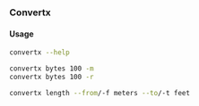 ### Convertx


#### Usage
```bash
convertx --help

convertx bytes 100 -m
convertx bytes 100 -r

convertx length --from/-f meters --to/-t feet


````